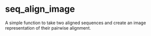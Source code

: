 # seq_align_image

A simple function to take two aligned sequences and create an image representation of their pairwise alignment.
